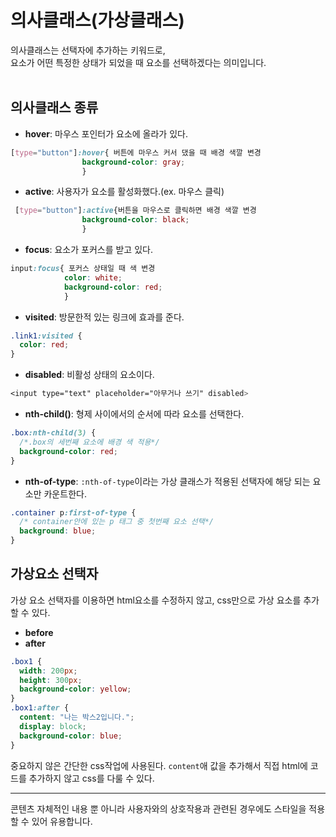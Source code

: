 # 의사클래스(가상클래스)

의사클래스는 선택자에 추가하는 키워드로,<br>
요소가 어떤 특정한 상태가 되었을 때 요소를 선택하겠다는 의미입니다.<br> <br>

## 의사클래스 종류

- **hover**: 마우스 포인터가 요소에 올라가 있다.<br>

```css
[type="button"]:hover{ 버튼에 마우스 커서 댔을 때 배경 색깔 변경
                background-color: gray;
                }
```

- **active**: 사용자가 요소를 활성화했다.(ex. 마우스 클릭)<br>

```css
 [type="button"]:active{버튼을 마우스로 클릭하면 배경 색깔 변경
                background-color: black;
                }
```

- **focus**: 요소가 포커스를 받고 있다.<br>

```css
input:focus{ 포커스 상태일 때 색 변경
            color: white;
            background-color: red;
            }
```

- **visited**: 방문한적 있는 링크에 효과를 준다.<br>

```css
.link1:visited {
  color: red;
}
```

- **disabled**: 비활성 상태의 요소이다.<br>

```css
<input type="text" placeholder="아무거나 쓰기" disabled>
```

- **nth-child()**: 형제 사이에서의 순서에 따라 요소를 선택한다.<br>

```css
.box:nth-child(3) {
  /*.box의 세번째 요소에 배경 색 적용*/
  background-color: red;
}
```

- **nth-of-type**: `:nth-of-type`이라는 가상 클래스가 적용된 선택자에 해당 되는 요소만 카운트한다.

```css
.container p:first-of-type {
  /* container안에 있는 p 태그 중 첫번째 요소 선택*/
  background: blue;
}
```

## 가상요소 선택자

가상 요소 선택자를 이용하면 html요소를 수정하지 않고, css만으로 가상 요소를 추가할 수 있다.

- **before**
- **after**

```css
.box1 {
  width: 200px;
  height: 300px;
  background-color: yellow;
}
.box1:after {
  content: "나는 박스2입니다.";
  display: block;
  background-color: blue;
}
```

중요하지 않은 간단한 css작업에 사용된다. `content`애 값을 추가해서 직접 html에 코드를 추가하지 않고 css를 다룰 수 있다.

---

콘텐츠 자체적인 내용 뿐 아니라 사용자와의 상호작용과 관련된 경우에도 스타일을 적용할 수 있어 유용합니다.
